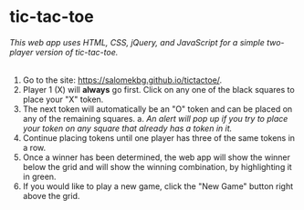 # tic-tac-toe

###### This web app uses HTML, CSS, jQuery, and JavaScript for a simple two-player version of tic-tac-toe.

1. Go to the site: https://salomekbg.github.io/tictactoe/.
2. Player 1 (X) will **always** go first.  Click on any one of the black squares to place your "X" token.
3.  The next token will automatically be an "O" token and can be placed on any of the remaining squares.
  a. *An alert will pop up if you try to place your token on any square that already has a token in it.*
4.  Continue placing tokens until one player has three of the same tokens in a row.
5.  Once a winner has been determined, the web app will show the winner below the grid and will show the winning combination, by highlighting it in green.
6.  If you would like to play a new game, click the "New Game" button right above the grid.
